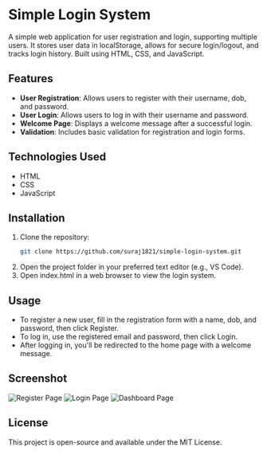 # Simple Login System
A simple web application for user registration and login, supporting multiple users. It stores user data in localStorage, allows for secure login/logout, and tracks login history. Built using HTML, CSS, and JavaScript.

## Features

- **User Registration**: Allows users to register with their username, dob, and password.
- **User Login**: Allows users to log in with their username and password.
- **Welcome Page**: Displays a welcome message after a successful login.
- **Validation**: Includes basic validation for registration and login forms.

## Technologies Used

- HTML
- CSS
- JavaScript

## Installation

1. Clone the repository:
   ```bash
   git clone https://github.com/suraj1821/simple-login-system.git
2. Open the project folder in your preferred text editor (e.g., VS Code).
3. Open index.html in a web browser to view the login system.

## Usage
- To register a new user, fill in the registration form with a name, dob, and password, then click Register.
- To log in, use the registered email and password, then click Login.
- After logging in, you'll be redirected to the home page with a welcome message.

## Screenshot
![Register Page](register.png)
![Login Page](login.png)
![Dashboard Page](dash.png)

## License
This project is open-source and available under the MIT License.


